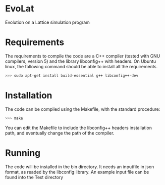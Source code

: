 # EvoLat
Evolution on a Lattice simulation program

# Requirements

The requirements to compile the code are a C++ compiler (tested with GNU compilers, version 5) and the library libconfig++ with headers.
On Ubuntu linux, the following command should be able to install all the requirements.
```bash
>>> sudo apt-get install build-essential g++ libconfig++-dev
```


# Installation

The code can be compiled using the Makefile, with the standard procedure:
```bash
>>> make
```

You can edit the Makefile to include the libconfig++ headers installation path, and eventually change the path of the compiler.

# Running 

The code will be installed in the bin directory. It needs an inputfile in json format, as readed by the libconfig library.
An example input file can be found into the Test directory
